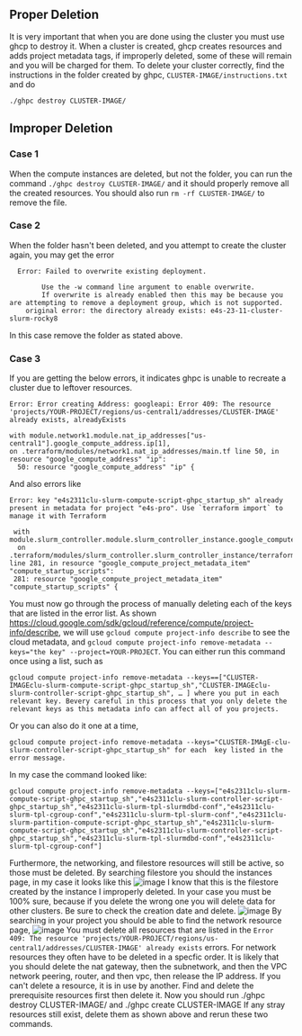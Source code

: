 ## Proper Deletion
It is very important that when you are done using the cluster you must use ghcp to destroy it. When a cluster is created, ghcp creates resources and adds project metadata tags, if improperly deleted, some of these will remain and you will be charged for them. To delete your cluster correctly, find the instructions in the folder created by ghpc, `CLUSTER-IMAGE/instructions.txt` and do   
```
./ghpc destroy CLUSTER-IMAGE/
```

## Improper Deletion
### Case 1
When the compute instances are deleted, but not the folder, you can run the command `./ghpc destroy CLUSTER-IMAGE/` and it should properly remove all the created resources. You should also run `rm -rf CLUSTER-IMAGE/` to remove the file.
### Case 2
When the folder hasn't been deleted, and you attempt to create the cluster again, you may get the error
```
  Error: Failed to overwrite existing deployment.
		
		Use the -w command line argument to enable overwrite.
		If overwrite is already enabled then this may be because you are attempting to remove a deployment group, which is not supported.
    original error: the directory already exists: e4s-23-11-cluster-slurm-rocky8
```
In this case remove the folder as stated above.
### Case 3
If you are getting the below errors, it indicates ghpc is unable to recreate a cluster due to leftover resources. 
```
Error: Error creating Address: googleapi: Error 409: The resource 'projects/YOUR-PROJECT/regions/us-central1/addresses/CLUSTER-IMAGE' already exists, alreadyExists
		
with module.network1.module.nat_ip_addresses["us-central1"].google_compute_address.ip[1],
on .terraform/modules/network1.nat_ip_addresses/main.tf line 50, in resource "google_compute_address" "ip":
  50: resource "google_compute_address" "ip" {
```
And also errors like 
```
Error: key "e4s2311clu-slurm-compute-script-ghpc_startup_sh" already present in metadata for project "e4s-pro". Use `terraform import` to manage it with Terraform
		
 with module.slurm_controller.module.slurm_controller_instance.google_compute_project_metadata_item.compute_startup_scripts["ghpc_startup_sh"],
  on .terraform/modules/slurm_controller.slurm_controller_instance/terraform/slurm_cluster/modules/slurm_controller_instance/main.tf line 281, in resource "google_compute_project_metadata_item" "compute_startup_scripts":
 281: resource "google_compute_project_metadata_item" "compute_startup_scripts" {
```
You must now go through the process of manually deleting each of the keys that are listed in the error list.  As shown https://cloud.google.com/sdk/gcloud/reference/compute/project-info/describe, we will use `gcloud compute project-info describe` to see the cloud metadata, and `gcloud compute project-info remove-metadata --keys="the key" --project=YOUR-PROJECT`. You can either run this command once using a list, such as 
```
gcloud compute project-info remove-metadata --keys==["CLUSTER-IMAGEclu-slurm-compute-script-ghpc_startup_sh","CLUSTER-IMAGEclu-slurm-controller-script-ghpc_startup_sh", … ] where you put in each relevant key. Bevery careful in this process that you only delete the relevant keys as this metadata info can affect all of you projects. 
``` 
Or you can also do it one at a time,
```
gcloud compute project-info remove-metadata --keys="CLUSTER-IMAgE-clu-slurm-controller-script-ghpc_startup_sh" for each  key listed in the error message.
```	
In my case the command looked like:
```
gcloud compute project-info remove-metadata --keys=["e4s2311clu-slurm-compute-script-ghpc_startup_sh","e4s2311clu-slurm-controller-script-ghpc_startup_sh","e4s2311clu-slurm-tpl-slurmdbd-conf","e4s2311clu-slurm-tpl-cgroup-conf","e4s2311clu-slurm-tpl-slurm-conf","e4s2311clu-slurm-partition-compute-script-ghpc_startup_sh","e4s2311clu-slurm-compute-script-ghpc_startup_sh","e4s2311clu-slurm-controller-script-ghpc_startup_sh","e4s2311clu-slurm-tpl-slurmdbd-conf","e4s2311clu-slurm-tpl-cgroup-conf"]
```
Furthermore, the networking, and filestore resources will still be active, so those must be deleted. By searching filestore you should the instances page, in my case it looks like this 
![image](https://github.com/ParaToolsInc/E4S-Pro/assets/81718016/21e434a9-00a6-4018-8cb8-70c0df068e8f)
I know that this is the filestore created by the instance I improperly deleted. In your case you must be 100% sure, because if you delete the wrong one you will delete data for other clusters. Be sure to check the creation date and delete.
![image](https://github.com/ParaToolsInc/E4S-Pro/assets/81718016/6305427b-8740-4de6-a8b9-f767f3ad4684)
By searching in your project you should be able to find the network resource page, 
![image](https://github.com/ParaToolsInc/E4S-Pro/assets/81718016/c9c3ab74-1052-4767-94c7-3224f862720d)
You must delete all resources that are listed in the `Error 409: The resource 'projects/YOUR-PROJECT/regions/us-central1/addresses/CLUSTER-IMAGE' already exists` errors. For network resources they often have to be deleted in a specfic order. It is likely that you should delete the nat gateway, then the subnetwork, and then the VPC network peering,  router, and then vpc, then release the IP address. If you can't delete a resource, it is in use by another. Find and delete the prerequisite resources first then delete it.
Now you should run ./ghpc destroy CLUSTER-IMAGE/ and ./ghpc create CLUSTER-IMAGE If any stray resources still exist, delete them as shown above and rerun these two commands.



